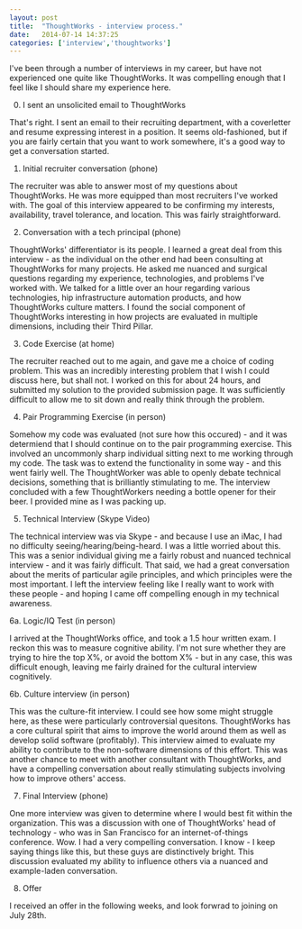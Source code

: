 ```yaml
---
layout: post
title:  "ThoughtWorks - interview process."
date:   2014-07-14 14:37:25
categories: ['interview','thoughtworks']
---
```


I've been through a number of interviews in my career, but have not experienced one quite like ThoughtWorks.  It was compelling enough that I feel like I should share my experience here.

0. I sent an unsolicited email to ThoughtWorks

That's right.  I sent an email to their recruiting department, with a coverletter and resume expressing interest in a position.  It seems old-fashioned, but if you are fairly certain that you want to work somewhere, it's a good way to get a conversation started.

1. Initial recruiter conversation (phone)

The recruiter was able to answer most of my questions about ThoughtWorks.  He was more equipped than most recruiters I've worked with. The goal of this interview appeared to be confirming my interests, availability, travel tolerance, and location.  This was fairly straightforward.

2. Conversation with a tech principal (phone)

ThoughtWorks' differentiator is its people. I learned a great deal from this interview - as the individual on the other end had been consulting at ThoughtWorks for many projects.  He asked me nuanced and surgical questions regarding my experience, technologies, and problems I've worked with.  We talked for a little over an hour regarding various technologies, hip infrastructure automation products, and how ThoughtWorks culture matters.  I found the social component of ThoughtWorks interesting in how projects are evaluated in multiple dimensions, including their Third Pillar.  

3. Code Exercise (at home)

The recruiter reached out to me again, and gave me a choice of coding problem.  This was an incredibly interesting problem that I wish I could discuss here, but shall not.  I worked on this for about 24 hours, and submitted my solution to the provided submission page.  It was sufficiently difficult to allow me to sit down and really think through the problem.

4. Pair Programming Exercise (in person)

Somehow my code was evaluated (not sure how this occured) - and it was determiend that I should continue on to the pair programming exercise.  This involved an uncommonly sharp individual sitting next to me working through my code.  The task was to extend the functionality in some way - and this went fairly well.  The ThoughtWorker was able to openly debate technical decisions, something that is brilliantly stimulating to me.  The interview concluded with a few ThoughtWorkers needing a bottle opener for their beer.  I provided mine as I was packing up.  

5. Technical Interview (Skype Video)

The technical interview was via Skype - and because I use an iMac, I had no difficulty seeing/hearing/being-heard.  I was a little worried about this.  This was a senior individual giving me a fairly robust and nuanced technical interview - and it was fairly difficult.  That said, we had a great conversation about the merits of particular agile principles, and which principles were the most important.  I left the interview feeling like I really want to work with these people - and hoping I came off compelling enough in my technical awareness.

6a. Logic/IQ Test (in person)

I arrived at the ThoughtWorks office, and took a 1.5 hour written exam.  I reckon this was to measure cognitive ability.  I'm not sure whether they are trying to hire the top X%, or avoid the bottom X% - but in any case, this was difficult enough, leaving me fairly drained for the cultural interview cognitively.  

6b. Culture interview (in person)

This was the culture-fit interview.  I could see how some might struggle here, as these were particularly controversial quesitons.  ThoughtWorks has a core cultural spirit that aims to improve the world around them as well as develop solid software (profitably).  This interview aimed to evaluate my ability to contribute to the non-software dimensions of this effort.  This was another chance to meet with another consultant with ThoughtWorks, and have a compelling conversation about really stimulating subjects involving how to improve others' access.

7.  Final Interview (phone)

One more interview was given to determine where I would best fit within the organization.  This was a discussion with one of ThoughtWorks' head of technology - who was in San Francisco for an internet-of-things conference.  Wow.  I had a very compelling conversation.  I know - I keep saying things like this, but these guys are distinctively bright.  This discussion evaluated my ability to influence others via a nuanced and example-laden conversation.

8. Offer

I received an offer in the following weeks, and look forwrad to joining on July 28th.  

